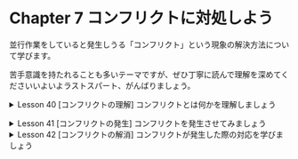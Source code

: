 # Chapter 7 コンフリクトに対処しよう
並行作業をしていると発生しうる「コンフリクト」という現象の解決方法について学びます。

苦手意識を持たれることも多いテーマですが、ぜひ丁寧に読んで理解を深めてくださいいよいよラストスパート、がんばりましょう。

<details><summary>Lesson 40 [コンフリクトの理解] コンフリクトとは何かを理解しましょう</summary>

コンフリクトについて理解するところから始めましょう。コンフリクトは機能の名前ではなく、Gitを使っていると時々出くわす現象のことです。先ずは、どんなときに、なぜ発生するのか把握しておくことが大事です。
- コンフリクトの発生条件を知ろう
    
    コンフリクトは、マージやリベース、プルなど、ブランチを統合する際に発生しうるものです。わかりやすくするため、このLessonではマージを例にして説明していきます。これまでのChapterで確認してきたように、Gitはgit mergeコマンドさえ実行すれば、適切に内容を統合してくれます。しかし、マージする2つのブランチがそれぞれ同じファイルの同じ箇所に異なる変更を加えていた場合、Gitはマージの仕方を判断することができません。
    
    例えば、masterブランチで、あるファイルに「東京都」と書かれていたとします。そこからトピックブランチを作成し、「北海道」と書き換えてmasterブランチにマージしようとしたところ、masterブランチの内容が別の作業者により「沖縄県」に変更されていたらどうでしょう。Gitは、マージ後に残すべきなのが「北海道」なのか「沖縄県」なのか判断することができないのです。このとき発生するのが「コンクリフト」です。コンフリクトが起きたら、人間がマージ後の正しい姿を判断し、手動でマージを行う必要があります。
    
    ※コンフリクトのことを日本語で「競合」と呼ぶこともあります。

- コンフリクトを解消してブランチをマージする
    
    masterブランチの変更をセッション情報更新用ブランチに取り込もうとすると、コンフリクトが発生します。ヤマグチさんによる変更もイチヤサさんが行っていた変更も失わないようにファイルを書き換え、マージを完了させましょう。ここまでできたら、これまでと同じようにプルリクエストの作成、レビュー、マージを終えて作業完了です。
### 用語
コンフリクト：複数ブランチで(複数人で)同じファイルの同じ箇所を編集した後に起こる衝突。必要な内容を勝手に上書きしないための機能。</details>


<details><summary>Lesson 41 [コンフリクトの発生] コンフリクトを発生させてみましょう</summary>

実際にコンフリクトを発生させましょう。作業自体はこれまで行ってきたものとほぼ同じですが、マージの結果が少し変わるので注目してください。一部、登場人物のヤマグチさんになったつもりで作業していただくため、ややこしいですががんばりましょう。
- セッション情報を更新するためのプルリクエストを作成しよう
    1. ブランチの作成からプルリクエスト作成まで進める
        1. 今回は、change-session-titleというブランチを作成して作業します。前のChapterと同様に、git checkoutコマンドを実行しましょう。
        
        ```bash
        $ git checkout -b change-session-title # 「change-session-title」ブランチを作成し、切り替える
        
        % git checkout -b change-session-title
        Switched to a new branch 'change-sesssion-title'
        ```
        
        - Point ブランチ名の付け方はさまざま
            
            これまでのLessonでいくつかのブランチを作成してきましたが、update-venue、speakers-info、change-session-titleなどその都度命名の仕方が異なっていることに気付いたでしょうか。実はブランチ名の付け方もチームによってさまざまなのです。内容を表していれば名前は自由ということもあれば、案件名を必ず付ける、バグトラッキングシステムのチケットIDを使う、などルールを設けている場合もあり、多岐にわたります。
            
    
    ※Gitは様々な使い方ができるので、運用ルールを決めてチームで合意しておくことがとても大事ですね。ブランチ名の付け方もその一例です。
    
    1. セッションタイトルを書き替える
        1. index.htmlを開いてセッションタイトルを書き替えましょう。うらがみさんのセッションタイトルを、「現場で使える！実践Git」から「めざせ脱初心者！現場で使える実践Git」に変更します。
2. 変更をコミットしてプッシュする
    1. コミット、プッシュを行ったのち、プルリクエストを作成したところで手を止めてください。先程説明したシナリオを実現するため、マージは行いません。少し後で、コンフリクトが起きた状態にして、プルリクエストがどうなるのかを確認します(P.219参照)。
    
    ```bash
    $ git commit -am "うらがみさんのセッションタイトルを更新した" # コミットを作成し、同時にステージングエリアの追加と記録を保持した
    
    % git commit -am "うらがみさんのセッションタイトルを更新した"
    [change-sesssion-title 4de2619] うらがみさんのセッションタイトルを更新した
     1 file changed, 1 insertion(+), 1 deletion(-)
    ```
    
    ```bash
    $ git push origin change-session-title # プッシュコマンドを行う
    
    % git push origin change-session-title
    Enter passphrase for key '/Users/yoshiwo/.ssh/id_ed25519': 
    Enumerating objects: 5, done.
    Counting objects: 100% (5/5), done.
    Delta compression using up to 8 threads
    Compressing objects: 100% (3/3), done.
    Writing objects: 100% (3/3), 396 bytes | 396.00 KiB/s, done.
    Total 3 (delta 2), reused 0 (delta 0), pack-reused 0
    remote: Resolving deltas: 100% (2/2), completed with 2 local objects.
    remote: 
    remote: Create a pull request for 'change-session-title' on GitHub by visiting:
    remote:      https://github.com/YSWEngineer/ichiyasaGitSample/pull/new/change-session-title
    remote: 
    To github.com:YSWEngineer/ichiyasaGitSample.git
     * [new branch]      change-session-title -> change-session-title
    ```
    
    **※ブランチ名を間違えて登録したため解決方法を検索→[gitのローカルのブランチ名を変更したいとき]今開いているブランチをリネームする場合は、単純に新しいブランチ名を指定するだけです**。`git branch -m <新しいブランチ名>`
    
    ※[Create pull request]をクリックして、プルリクエストを作成した状態で放置してください。
- ヤマグチさんによる作業をmasterブランチに反映しよう
    
    さて、ここからはヤマグチさんの作業です。トピックブランチを作成してタイムテーブルのレイアウトを変更し、masterブランチにマージしたとの状態を作り出します。ここでは手順をシンプルにするために、ブラウザー上でGitHubのmasterブランチにあるファイルを直接編集してみましょう。これをもって、ヤマグチさんがトピックブランチを作成し、ファイル編集、コミット、プルリクエスト作成、そしてマージまでを済ませたものと思ってください。
1. GitHubでファイルの編集画面を開く
    1. ブラウザーで、GitHub上にあるリモートリポジトリの画面を開き、ファイル一覧からindex.htmlをクリックします。これでGitHubの画面上にindex.htmlの内容が表示されます。
        
2. index.htmlを編集する
    1. ファイルの右上にある鉛筆の[Edit this file]ボタンをクリックすると、ブラウザー上でファイル編集ができます。タイムテーブルに以下のような変更を加えてみましょう(テキスト参考)。
            
3. 変更をコミットする
    1. 編集が完了したら、下のほうにスクロールしていくと「Commit changes」というフォームが現れます。ここでコミットメッセージを入力し、[Commit changes]をクリックして内容を確定させます。これで、編集した内容を反映するmasterブランチへのコミットが作成されます。
            
    ※テキストと実際の画面と内容が異なっている。
- masterブランチの変更を取得する
    
    ヤマグチさん役はここまでです。さて、masterブランチに入った変更をchange-session-titleブランチに取り込みましょう。手順は、Chapter 6で学習したものと同じです。
    
    1. ローカルリポジトリのmasterブランチを最新化する
        1. 先ずはmasterブランチに切り替え、git pullコマンドで最新化を行いましょう。先程ヤマグチさんとしてGitHub上で編集した内容を取得することができます。
        
        ```bash
        $ git checkout master # masterブランチに切り替える
        
        % git checkout master
        Switched to branch 'master'
        Your branch is up to date with 'origin/master'.
        ```
        
        ```bash
        $ git pull origin master # 最新化して編集した内容を取得する
        
        % git pull origin master
        Enter passphrase for key '/Users/yoshiwo/.ssh/id_ed25519': 
        From github.com:YSWEngineer/ichiyasaGitSample
         * branch            master     -> FETCH_HEAD
        Already up to date.
        ```
        
    2. change-session-titleブランチにmasterブランチをマージする
        1. 続いて、再びchange-session-titleブランチへ戻り、masterブランチをマージします。ところが、これまでとは違い、「CONFLICT(content): Merge conflict in index.html」というメッセージが表示されます。これがコンクリフト発生の合図です。
        
        ```bash
        $ git checkout change-session-title # ブランチを「change-session-title」ブランチに切り替える
        
         git checkout change-session-title
        Switched to branch 'change-session-title'
        ```
        
        ```bash
        $ git merge master # masterブランチをマージする
        
        ```

### 用語
- **git checkout -b ブランチ名**：対象のブランチを新規作成し、切り替える。
- **git commitコマンド**：コミットを作成する(ファイルはステージングエリアからGitディレクトリに移動する(コミット(記録)される))。
    - **git commit -am**：**-aオプション**はステージングエリアの追加を行う。**-mオプション**はコミットメント(記録を保持すること)を指定する。-amと一度にまとめてオプションを行うことが可能。
- **git pushコマンド**：ローカルリポジトリからリモートリポジトリに反映すること。
- **git pullコマンド**：リモートリポジトリ内のブランチの内容が、ローカルリポジトリ内の同じ名前のブランチに反映されます。同時にワークツリーへの反映も行われます。</details>


<details><summary>Lesson 42 [コンフリクトの解消] コンフリクトが発生した際の対応を学びましょう</summary>

コンフリクトの状況を確認する方法と、どう対処したら良いかを説明します。これまでは自動で行えていたマージがうまくいかず少々不安にもなりますが、何が起こっているか把握できれば大丈夫です。慌てず、ファイルを正しい状態へと編集しましょう。
- コンフリクトの発生を確認しよう
    1. git statusコマンドで確認する
        1. git statusコマンドを実行すると、その結果でコンフリクトの発生を確認することができます。「both modified」すなわち、マージ先とマージ元の両ブランチで変更を加えたと書かれているファイルがコンフリクトしています。
        
        ```bash
        $ git status
        ```

    - **ワンポイント** コンフリクト発生時のyouとthem
        
        コンフリクト発生時にファイルの状態を表すメッセージとして、both modified以外に「deleted by them」や「added by you」などと表示されることがあります。いきなり人を表す代名詞が出てきて戸惑うかもしれませんが、youはマージ元である現在使用中のブランチ、themはマージ先のブランチを指します。例えば、使用中のブランチで編集したファイルがマージ先のブランチで削除されていた場合、表示されるのはdeleted by themです。
        
    1. GitHub上で確認する
        1. GitHub上のプルリクエストの画面でもコンフリクトを確認することができます。change-session-titleブランチのプルリクエストを見ると、「This branch has conflicts that must be resolved」(このブランチには解消が必要なコンフリクトがある)と表示され、マージができなくなっているはずです。初めに解説した通り、コンフリクトがあるとGitは正しいマージの内容を判断できず、自動で完了させることができないためです。
        
        ![GitHub上で確認する.jpeg](https://s3-us-west-2.amazonaws.com/secure.notion-static.com/9aad6e67-a351-4e69-b466-fd6b07684fea/GitHub%E4%B8%8A%E3%81%A6%E3%82%99%E7%A2%BA%E8%AA%8D%E3%81%99%E3%82%8B.jpeg)
        
- ファイルを正しい状態に編集し直そう
    1. コンフリクトの原因となっている箇所を特定する
        1. Visual Studio Codeでindex.htmlを開きましょう。タイムテーブルを見ると、連続する<<<と>>>、そして===で囲まれた部分が見つかると思います。それぞれ、<<<の行から>>>の行までがコンフリクトしている箇所、===の行がマージ先とマージ元の変更箇所の境目です。今回は、以下のようになっているはずです。
        
        ![コンフリクトの原因となっている箇所を特定する.jpeg](https://s3-us-west-2.amazonaws.com/secure.notion-static.com/1f439e9b-cab5-4160-a4df-b27991bee6ca/%E3%82%B3%E3%83%B3%E3%83%95%E3%83%AA%E3%82%AF%E3%83%88%E3%81%AE%E5%8E%9F%E5%9B%A0%E3%81%A8%E3%81%AA%E3%81%A3%E3%81%A6%E3%81%84%E3%82%8B%E7%AE%87%E6%89%80%E3%82%92%E7%89%B9%E5%AE%9A%E3%81%99%E3%82%8B.jpeg)
        
    2. ファイルを正しく修正しよう
        1. ヤマグチさんが変更したタイムテーブルの形式に合わせながらも、うらがみさんのセッションタイトルを更新した状態を目指してファイル修正をしましょう。コンフリクトの印である記号は、解消と同時に忘れずに削除してください。
        
        ![ファイルを正しく修正しよう.jpeg](https://s3-us-west-2.amazonaws.com/secure.notion-static.com/23eb809b-1800-4159-8574-3539ea67165f/%E3%83%95%E3%82%A1%E3%82%A4%E3%83%AB%E3%82%92%E6%AD%A3%E3%81%97%E3%81%8F%E4%BF%AE%E6%AD%A3%E3%81%97%E3%82%88%E3%81%86.jpeg)
        
- 修正したファイルを再度コミットしよう
    1. ステージングエリアに追加する
        1. 編集が完了したらステージングエリアに追加しましょう。その後git statusコマンドを実行すると、これまでと同様にファイルの編集が確認できます。また、「All conflicts fixed but you are still merging.(use "git commit" to conclude merge)」(コンフリクトは解消したが、マージは終わっていない。コミットを行ってマージを完了させよ)と表示されていますね。コンフリクトにより失敗したマージは、解消してコミットを行うまで、マージしている最中(マージが未完)のままとみなされます。
        
        ```bash
        $ git add -A
        ```
        
        ```bash
        $ git status
        ```

        ※コンフリクト発生中はなるべく他の作業をせず、先ず解消してマージしきることをオススメします。他の作業をすると、コンフリクト解消以外の内容がコミットに入ってしまい、後から作業の意味が分かりづらくなる恐れがあります。
        
    2. マージを完了する
        1. Gitが案内しているとおり、コミットを行うことでマージを完了させます。コマンドのパラメーターは必要ありません。Chapter 6で紹介したように(P.202参照)、コミットメッセージが入力された状態でエディターが立ち上がりますが、何も編集せずに閉じてしまえば大丈夫です。
        
        ```bash
        $ git commit
        ```

    3. リモートリポジトリにプッシュする
        1. コンフリクトの解消が終わったら、これまでどおりプッシュを行いましょう。
        
        ```bash
        $ git push origin change-session-title
        ```

    4. プルリクエストを確認する
        1. プッシュした後でGitHubを表示して再度プルリクエストを確認すると、コンフリクト発生中とは異なり、自動でのマージができるようになっています。あとは、レビューをしてもらい、masterブランチへマージすれば作業完了です。

- **ワンポイント** コンフリクトを解消するために
    
    ファイルの種類や状況によって、コンフリクトが解消できたといえる状態は異なります。今回のように内容が正しいことを確認すればよいケースのみならず、コンパイルやアプリケーションの実行が正しく行えることや、テストに通ることを確認する必要がある場合も多々あります。しかし、ゴールはただ1つ、「ファイルが正しい状態となる」よう編集を行うことです。作業内容の意味を把握し、丁寧に対処するようにしましょう。1人で判断できない時は、コンフリクトの原因となった変更を加えたメンバーに意図を確認したり、チームで相談したり、コミュニケーションを取りながら作業をすることも大事なので覚えておきましょう！

